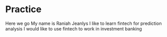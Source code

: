 # Practice
Here we go
My name is Raniah Jeanlys
I like to learn fintech for prediction analysis
I would like to use fintech to work in investment banking